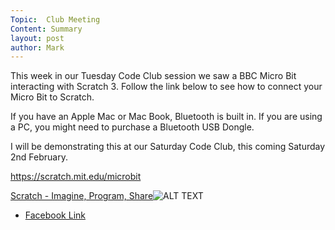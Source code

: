 ```yaml
---
Topic:  Club Meeting
Content: Summary
layout: post
author: Mark
---
```

This week in our Tuesday Code Club session we saw a BBC Micro Bit interacting with Scratch 3. Follow the link below to see how to connect your Micro Bit to Scratch.

If you have an Apple Mac or Mac Book, Bluetooth is built in. If you are using a PC, you might need to purchase a Bluetooth USB Dongle.

I will be demonstrating this at our Saturday Code Club, this coming Saturday 2nd February.

https://scratch.mit.edu/microbit

[Scratch - Imagine, Program, Share](https://l.facebook.com/l.php?u=https%3A%2F%2Fscratch.mit.edu%2Fmicrobit&h=AT0EaK3ofC_RkYH2iBlQJL9dZ8RI0oAup-BIvT0nvDHDfRyS_MMSPz1qmXC86qqzQONb0nacXl2D4xhQ_HhfZKm4p1ydBMfmr8WIWTpe1GNnO7wZqqMmOaUV2Iym3Aaf&s=1)![ALT TEXT](https://external.fbhx6-1.fna.fbcdn.net/emg1/v/t13/5676689767185098694?url=https%3A%2F%2Fscratch.mit.edu%2Fimages%2Fscratch-og.png&fb_obo=1&utld=mit.edu&stp=c0.5000x0.5000f_dst-emg0_p630x630_q75&ccb=13-1&oh=06_AbEXdDK5eg-zFIoDY9cL9bUKoectMWhjk31jbB2SNTiMOw&oe=65288101&_nc_sid=e609ca)

* [Facebook Link](https://www.facebook.com/1481985248595237/posts/1893125030814588/)



